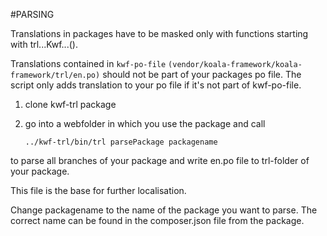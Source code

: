 #PARSING

Translations in packages have to be masked only with functions starting with trl...Kwf...().

Translations contained in `kwf-po-file` `(vendor/koala-framework/koala-framework/trl/en.po)` should not be part of your 
packages po file. The script only adds translation to your po file if it's not part of kwf-po-file.

1. clone kwf-trl package
2. go into a webfolder in which you use the package and call 

    `../kwf-trl/bin/trl parsePackage packagename` 

to parse all branches of your package and write en.po file to trl-folder of your package.

This file is the base for further localisation.

Change packagename to the name of the package you want to parse. 
The correct name can be found in the composer.json file from the package.